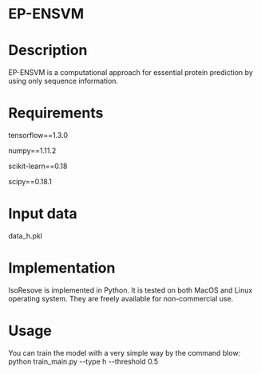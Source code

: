 # EP-ENSVM
# Description
EP-ENSVM is a computational approach for essential protein prediction by using only sequence information. 

# Requirements
tensorflow==1.3.0

numpy==1.11.2

scikit-learn==0.18

scipy==0.18.1

# Input data
data_h.pkl 

# Implementation
IsoResove is implemented in Python. It is tested on both MacOS and Linux operating system. They are freely available for non-commercial use.

# Usage
You can train the model with a very simple way by the command blow:
python train_main.py --type h --threshold 0.5
